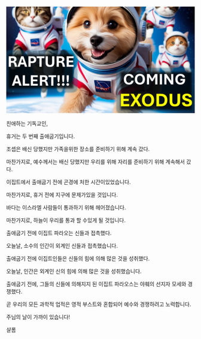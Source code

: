 ![Video cover image](../cover.jpg "cover photo")

친애하는 기독교인,

휴거는 두 번째 출애굽기입니다.

조셉은 배신 당했지만 가족을위한 장소를 준비하기 위해 계속 갔다.

마찬가지로, 예수께서는 배신 당했지만 우리를 위해 자리를 준비하기 위해 계속해서 갔다.

이집트에서 출애굽기 전에 곤경에 처한 시간이있었습니다.

마찬가지로, 휴거 전에 지구에 문제가있을 것입니다.

바다는 이스라엘 사람들이 통과하기 위해 헤어졌습니다.

마찬가지로, 하늘이 우리를 통과 할 수있게 될 것입니다.

출애굽기 전에 이집트 파라오는 신들과 접촉했다.

오늘날, 소수의 인간이 외계인 신들과 접촉했습니다.

출애굽기 전에 이집트인들은 신들의 힘에 의해 많은 것을 성취했다.

오늘날, 인간은 외계인 신의 힘에 의해 많은 것을 성취했습니다.

출애굽기 전에, 그들의 신들에 의해지지 된 이집트 파라오스는 야훼의 선지자 모세와 경쟁했다.

곧 우리의 모든 과학적 업적은 영적 부스트와 혼합되어 예수와 경쟁하려고 노력합니다.

주님의 날이 가까이 있습니다!

샬롬